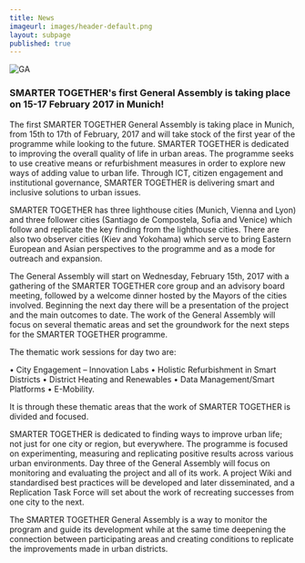 ```yaml
---
title: News
imageurl: images/header-default.png
layout: subpage
published: true
---
```

![GA]({{site.baseurl}}/images/banner_SmarterTogether-01.png)



### SMARTER TOGETHER's first General Assembly is taking place on 15-17 February 2017 in Munich!

The first SMARTER TOGETHER General Assembly is taking place in Munich, from 15th to 17th of February, 2017 and will take stock of the first year of the programme while looking to the future. SMARTER TOGETHER is dedicated to improving the overall quality of life in urban areas. The programme seeks to use creative means or refurbishment measures in order to explore new ways of adding value to urban life. Through ICT, citizen engagement and institutional governance, SMARTER TOGETHER is delivering smart and inclusive solutions to urban issues. 

SMARTER TOGETHER has three lighthouse cities (Munich, Vienna and Lyon) and three follower cities (Santiago de Compostela, Sofia and Venice) which follow and replicate the key finding from the lighthouse cities. There are also two observer cities (Kiev and Yokohama) which serve to bring Eastern European and Asian perspectives to the programme and as a mode for outreach and expansion.

The General Assembly will start on Wednesday, February 15th, 2017 with a gathering of the SMARTER TOGETHER core group and an advisory board meeting, followed by a welcome dinner hosted by the Mayors of the cities involved.  Beginning the next day there will be a presentation of the project and the main outcomes to date. The work of the General Assembly will focus on several thematic areas and set the groundwork for the next steps for the SMARTER TOGETHER programme.

The thematic work sessions for day two are: 

•	City Engagement – Innovation Labs
•	Holistic Refurbishment in Smart Districts
•	District Heating and Renewables
•	Data Management/Smart Platforms
•	E-Mobility. 

It is through these thematic areas that the work of SMARTER TOGETHER is divided and focused. 

SMARTER TOGETHER is dedicated to finding ways to improve urban life; not just for one city or region, but everywhere. The programme is focused on experimenting, measuring and replicating positive results across various urban environments. Day three of the General Assembly will focus on monitoring and evaluating the project and all of its work. A project Wiki and standardised best practices will be developed and later disseminated, and a Replication Task Force will set about the work of recreating successes from one city to the next. 

The SMARTER TOGETHER General Assembly is a way to monitor the program and guide its development while at the same time deepening the connection between participating areas and creating conditions to replicate the improvements made in urban districts.
